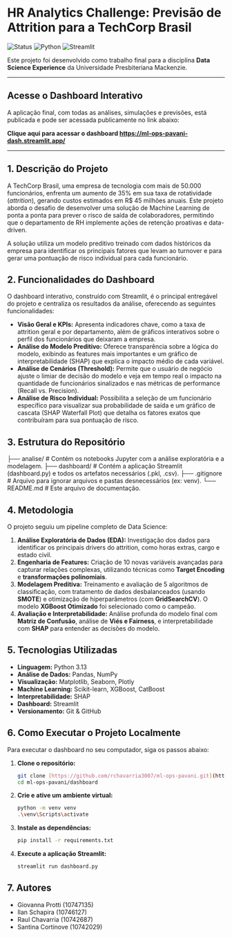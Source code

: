 # HR Analytics Challenge: Previsão de Attrition para a TechCorp Brasil

![Status](https://img.shields.io/badge/status-concluído-green)
![Python](https://img.shields.io/badge/Python-3.13-blue.svg)
![Streamlit](https://img.shields.io/badge/Streamlit-1.35-red.svg)

Este projeto foi desenvolvido como trabalho final para a disciplina **Data Science Experience** da Universidade Presbiteriana Mackenzie.

---

## Acesse o Dashboard Interativo

A aplicação final, com todas as análises, simulações e previsões, está publicada e pode ser acessada publicamente no link abaixo:

**Clique aqui para acessar o dashboard https://ml-ops-pavani-dash.streamlit.app/**

---

## 1. Descrição do Projeto

A TechCorp Brasil, uma empresa de tecnologia com mais de 50.000 funcionários, enfrenta um aumento de 35% em sua taxa de rotatividade (*attrition*), gerando custos estimados em R$ 45 milhões anuais. Este projeto aborda o desafio de desenvolver uma solução de Machine Learning de ponta a ponta para prever o risco de saída de colaboradores, permitindo que o departamento de RH implemente ações de retenção proativas e data-driven.

A solução utiliza um modelo preditivo treinado com dados históricos da empresa para identificar os principais fatores que levam ao turnover e para gerar uma pontuação de risco individual para cada funcionário.

## 2. Funcionalidades do Dashboard

O dashboard interativo, construído com Streamlit, é o principal entregável do projeto e centraliza os resultados da análise, oferecendo as seguintes funcionalidades:

* **Visão Geral e KPIs:** Apresenta indicadores chave, como a taxa de attrition geral e por departamento, além de gráficos interativos sobre o perfil dos funcionários que deixaram a empresa.
* **Análise do Modelo Preditivo:** Oferece transparência sobre a lógica do modelo, exibindo as features mais importantes e um gráfico de interpretabilidade (SHAP) que explica o impacto médio de cada variável.
* **Análise de Cenários (Threshold):** Permite que o usuário de negócio ajuste o limiar de decisão do modelo e veja em tempo real o impacto na quantidade de funcionários sinalizados e nas métricas de performance (Recall vs. Precision).
* **Análise de Risco Individual:** Possibilita a seleção de um funcionário específico para visualizar sua probabilidade de saída e um gráfico de cascata (SHAP Waterfall Plot) que detalha os fatores exatos que contribuíram para sua pontuação de risco.

## 3. Estrutura do Repositório

├── analise/                # Contém os notebooks Jupyter com a análise exploratória e a modelagem.
├── dashboard/              # Contém a aplicação Streamlit (dashboard.py) e todos os artefatos necessários (.pkl, .csv).
├── .gitignore              # Arquivo para ignorar arquivos e pastas desnecessários (ex: venv).
└── README.md               # Este arquivo de documentação.

## 4. Metodologia

O projeto seguiu um pipeline completo de Data Science:

1.  **Análise Exploratória de Dados (EDA):** Investigação dos dados para identificar os principais drivers do attrition, como horas extras, cargo e estado civil.
2.  **Engenharia de Features:** Criação de 10 novas variáveis avançadas para capturar relações complexas, utilizando técnicas como **Target Encoding** e **transformações polinomiais**.
3.  **Modelagem Preditiva:** Treinamento e avaliação de 5 algoritmos de classificação, com tratamento de dados desbalanceados (usando **SMOTE**) e otimização de hiperparâmetros (com **GridSearchCV**). O modelo **XGBoost Otimizado** foi selecionado como o campeão.
4.  **Avaliação e Interpretabilidade:** Análise profunda do modelo final com **Matriz de Confusão**, análise de **Viés e Fairness**, e interpretabilidade com **SHAP** para entender as decisões do modelo.

## 5. Tecnologias Utilizadas

* **Linguagem:** Python 3.13
* **Análise de Dados:** Pandas, NumPy
* **Visualização:** Matplotlib, Seaborn, Plotly
* **Machine Learning:** Scikit-learn, XGBoost, CatBoost
* **Interpretabilidade:** SHAP
* **Dashboard:** Streamlit
* **Versionamento:** Git & GitHub

## 6. Como Executar o Projeto Localmente

Para executar o dashboard no seu computador, siga os passos abaixo:

1.  **Clone o repositório:**
    ```bash
    git clone [https://github.com/rchavarria3007/ml-ops-pavani.git](https://github.com/rchavarria3007/ml-ops-pavani.git)
    cd ml-ops-pavani/dashboard
    ```
2.  **Crie e ative um ambiente virtual:**
    ```bash
    python -m venv venv
    .\venv\Scripts\activate
    ```
3.  **Instale as dependências:**
    ```bash
    pip install -r requirements.txt
    ```
4.  **Execute a aplicação Streamlit:**
    ```bash
    streamlit run dashboard.py
    ```

## 7. Autores

* Giovanna Protti (10747135)
* Ilan Schapira (10746127)
* Raul Chavarria (10742687)
* Santina Cortinove (10742029)
